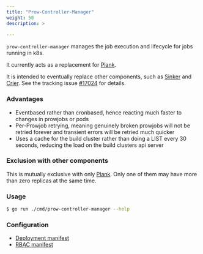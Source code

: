 ```yaml
---
title: "Prow-Controller-Manager"
weight: 50
description: >
  
---
```


`prow-controller-manager` manages the job execution and lifecycle for jobs running in k8s.

It currently acts as a replacement for [Plank].

It is intended to eventually replace other components, such as [Sinker] and [Crier].
See the tracking issue [#17024](https://github.com/kubernetes/test-infra/issues/17024) for details.

### Advantages

- Eventbased rather than cronbased, hence reacting much faster to changes in prowjobs or pods
- Per-Prowjob retrying, meaning genuinely broken prowjobs will not be retried forever and transient errors will be retried much quicker
- Uses a cache for the build cluster rather than doing a LIST every 30 seconds, reducing the load on the build clusters api server

### Exclusion with other components

This is mutually exclusive with only [Plank].
Only one of them may have more than zero replicas at the same time.

### Usage
```bash
$ go run ./cmd/prow-controller-manager --help
```

### Configuration

* [Deployment manifest](https://github.com/kubernetes/test-infra/tree/master/config/prow/cluster/prow_controller_manager_deployment.yaml)
* [RBAC manifest](https://github.com/kubernetes/test-infra/tree/master/config/prow/cluster/prow_controller_manager_rbac.yaml)

[Plank]: /docs/components/deprecated/plank/
[Sinker]: /docs/components/core/sinker/
[Crier]: /docs/components/core/crier/
